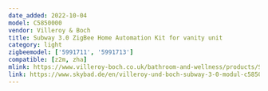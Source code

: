 ```yaml
---
date_added: 2022-10-04
model: C5850000
vendor: Villeroy & Boch
title: Subway 3.0 ZigBee Home Automation Kit for vanity unit
category: light
zigbeemodel: ['5991711', '5991713']
compatible: [z2m, zha]
mlink: https://www.villeroy-boch.co.uk/bathroom-and-wellness/products/Subway-3.0-ZigBeeR-Home-Automation-Kit-for-vanity-unit-Rectangle-C5850000.html
link: https://www.skybad.de/en/villeroy-und-boch-subway-3-0-modul-c5850000-fuer-unterschraenke-funkstandard.html
---
```

